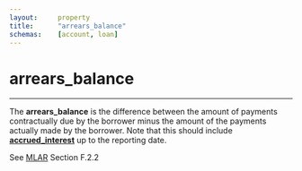 ```yaml
---
layout:		property
title:		"arrears_balance"
schemas:	[account, loan]
---
```


# arrears_balance

---

The **arrears_balance** is the difference between the amount of payments contractually due by the borrower minus the amount of the payments actually made by the borrower. Note that this should include [**accrued_interest**](https://github.com/SuadeLabs/fire/blob/master/documentation/properties/accrued_interest.md) up to the reporting date.

See [MLAR][mlar] Section F.2.2


[mlar]: http://www.bankofengland.co.uk/pra/documents/regulatorydata/mlar/sup_chapter16_annex19bg_20120401.pdf
